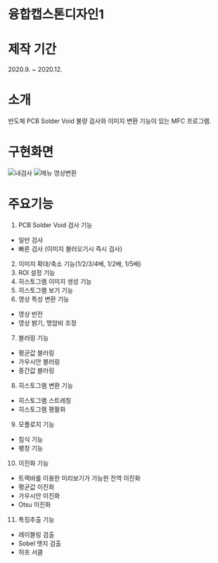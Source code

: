# 융합캡스톤디자인1
# 제작 기간
2020.9. ~ 2020.12.
# 소개
반도체 PCB Solder Void 불량 검사와 이미지 변환 기능이 있는 MFC 프로그램.
# 구현화면
![내검사](https://user-images.githubusercontent.com/81150979/122421227-32a44500-cfc7-11eb-84c0-d5c9d0737992.PNG)
![메뉴 영상변환](https://user-images.githubusercontent.com/81150979/122421240-346e0880-cfc7-11eb-81f0-c73772956140.PNG)
# 주요기능
1) PCB Solder Void 검사 기능
  - 일반 검사
  - 빠른 검사 (이미지 불러오기시 즉시 검사)
2) 이미지 확대/축소 기능(1/2/3/4배, 1/2배, 1/5배)
3) ROI 설정 기능
4) 히스토그램 이미지 생성 기능
5) 히스토그램 보기 기능
6) 영상 특성 변환 기능
  - 영상 반전
  - 영상 밝기, 명암비 조정
7) 블러링 기능
  - 평균값 블러링
  - 가우시안 블러링
  - 중간값 블러링
8) 히스토그램 변환 기능
  - 히스토그램 스트레칭
  - 히스토그램 평활화
9) 모폴로지 기능
  - 침식 기능
  - 팽창 기능
10) 이진화 기능
   - 트랙바를 이용한 미리보기가 가능한 전역 이진화
   - 평균값 이진화
   - 가우시안 이진화
   - Otsu 이진화
11) 특징추출 기능
   - 레이블링 검출
   - Sobel 엣지 검출
   - 허프 서클
